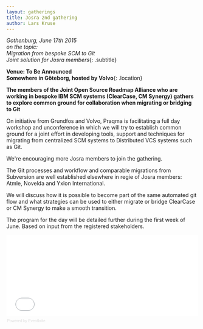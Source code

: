 ```yaml
---
layout: gatherings
title: Josra 2nd gathering
author: Lars Kruse
---
```


_Gothenburg, June 17th 2015<br/>
on the topic:<br/>
Migration from bespoke SCM to Git<br/>
Joint solution for Josra members_{: .subtitle}

__Venue: To Be Announced<br/>
Somewhere in Göteborg, hosted by Volvo__{: .location}

__The members of the Joint Open Source Roadmap Alliance who are working in bespoke IBM SCM systems (ClearCase, CM Synergy) gathers to explore common ground for collaboration when migrating or bridging to Git__

On initiative from Grundfos and Volvo, Praqma is facilitating a full day workshop and unconference in which we will try to establish common ground for a joint effort in developing tools, support and techniques for migrating from centralized SCM systems to Distributed VCS systems such as Git.

We're encouraging more Josra members to join the gathering.

The Git processes and workflow and comparable migrations  from Subversion are well established elsewhere in regie of Josra members: Atmle, Novelda and Yxlon International.

We will discuss how it is possible to become part of the same automated git flow and what strategies can be used to either migrate or bridge ClearCase or CM Synergy to make a smooth transition.

The program for the day will be detailed further during the first week of June. Based on input from the registered stakeholders.


<div style="width:100%; text-align:left;" ><iframe  src="//eventbrite.com/tickets-external?eid=17080605551&ref=etckt" frameborder="0" height="214" width="100%" vspace="0" hspace="0" marginheight="5" marginwidth="5" scrolling="auto" allowtransparency="true"></iframe><div style="font-family:Helvetica, Arial; font-size:10px; padding:5px 0 5px; margin:2px; width:100%; text-align:left;" ><a class="powered-by-eb" style="color: #dddddd; text-decoration: none;" target="\_blank" href="http://www.eventbrite.com/r/etckt">Powered by Eventbrite</a></div></div>

<!--agenda>
  <timeslot>
    <start>&nbsp;</start>
    <point class="header">
      <strong>1st Josra gathering</strong><br/>
      Oslo April 30th
    </point>
  </timeslot>

  <timeslot>
    <start>8:00</start>
    <point>Sign-in, light breakfast</point>
  </timeslot>

  <timeslot>
    <start>8:50</start>
    <point><strong>Welcome</strong><br/>Present agenda for the day</point>
  </timeslot>

  <timeslot>
    <start>9:00</start>
    <point>
      <strong>Free riders vs innovators</strong><br/>
      High view presentation of the JOSRA concepts, KanBans, work process etc.
    </point>
  </timeslot>

  <timeslot>
    <start>9:15</start>
    <point>
      <strong>Round table presentations</strong><br/>
      Each corporate member presents themselves
    </point>
  </timeslot>

  <timeslot>
    <start>9:45</start>
    <point>
      <strong>Two lightning talks</strong><br/>
      Short ~10 minute presentations of the BoF topics
    </point>
  </timeslot>


  <timeslot>
    <start>10:10</start>
    <point id="two-tracks">
      <strong>Birds of a Feather</strong>
      <br/>Flock A
    </point>
    <point id="two-tracks">
      <strong>Birds of a Feather</strong>
      <br/>Flock B
    </point>
  </timeslot>

  <timeslot>
    <start>&nbsp;</start>
    <point class="header">
      The speakers from the lightning talks will have one slot each,<br/>
      discussions are guided by a facilitator.
    </point>
  </timeslot>

  <timeslot>
    <start>11:10</start>
    <point>
      <strong>Wrap-up BoF - Flock A</strong><br/>
    </point>
  </timeslot>

  <timeslot>
    <start>11:20</start>
    <point>
      <strong>Wrap-up BoF - Flock B</strong><br/>
    </point>
  </timeslot>

  <timeslot>
    <start>11:30</start>
    <point class="break">Lunch</point>
  </timeslot>

  <timeslot>
    <start>12:45</start>
    <point>
      <strong>Two more lightning talks</strong><br/>
      Short ~10 minute presentations of the BoF topics
    </point>
  </timeslot>


  <timeslot>
    <start>13:10</start>
    <point id="two-tracks">
      <strong>Birds of a Feather</strong>
      <br/>Flock C
    </point>
    <point id="two-tracks">
      <strong>Birds of a Feather</strong>
      <br/>Flock D
    </point>
  </timeslot>

  <timeslot>
    <start>&nbsp;</start>
    <point class="header">
      The speakers from the lightning talks will have one slot each,<br/>
      discussions are guided by a facilitator.
    </point>
  </timeslot>

  <timeslot>
    <start>14:10</start>
    <point>
      <strong>Wrap-up BoF - Flock C</strong><br/>
    </point>
  </timeslot>

  <timeslot>
    <start>14:20</start>
    <point>
      <strong>Wrap-up BoF - Flock D</strong><br/>
    </point>
  </timeslot>

  <timeslot>
    <start>14:30</start>
    <point>
      <strong>Gather around KanBan planning in groups</strong><br/>
    </point>
  </timeslot>

  <timeslot>
    <start>15:45</start>
    <point>
      <strong>Evaluation</strong><br/>
    </point>
  </timeslot>

  <timeslot>
    <start>16:00</start>
    <point>
      <strong>Good bye</strong><br/>
    </point>
  </timeslot>


</agenda-->
